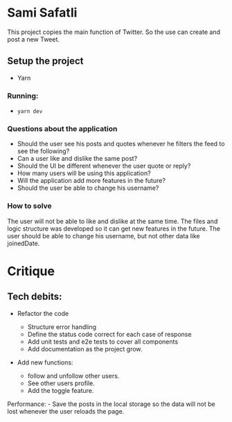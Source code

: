 # Sami Safatli

This project copies the main function of Twitter. So the use can create and post a new Tweet.

## Setup the project

- Yarn  

### Running:

- `yarn dev`

### Questions about the application

- Should the user see his posts and quotes whenever he filters the feed to see the following?
- Can a user like and dislike the same post?
- Should the UI be different whenever the user quote or reply?
- How many users will be using this application?
- Will the application add more features in the future?
- Should the user be able to change his username?
  
### How to solve
The user will not be able to like and dislike at the same time.
The files and logic structure was developed so it can get new features in the future.
The user should be able to change his username, but not other data like joinedDate.

# Critique

## Tech debits:
- Refactor the code
    - Structure error handling
    - Define the status code correct for each case of response
    - Add unit tests and e2e tests to cover all components
    - Add documentation as the project grow.

- Add new functions:
    - follow and unfollow other users.
    - See other users profile.
    - Add the toggle feature.

Performance:
    - Save the posts in the local storage so the data will not be lost whenever the user reloads the page.

